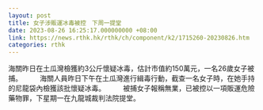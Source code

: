 ```yaml
---
layout: post
title: 女子涉販運冰毒被控　下周一提堂
date: 2023-08-26 16:25:17.000000000 +08:00
link: https://news.rthk.hk/rthk/ch/component/k2/1715260-20230826.htm
categories: rthk
---
```


海關昨日在土瓜灣檢獲約3公斤懷疑冰毒，估計市值約150萬元，一名26歲女子被捕。
　　 
海關人員昨日下午在土瓜灣進行緝毒行動，截查一名女子時，在她手持的尼龍袋內檢獲該批懷疑冰毒。
　　 
被捕女子報稱無業，已被控以一項販運危險藥物罪，下星期一在九龍城裁判法院提堂。
